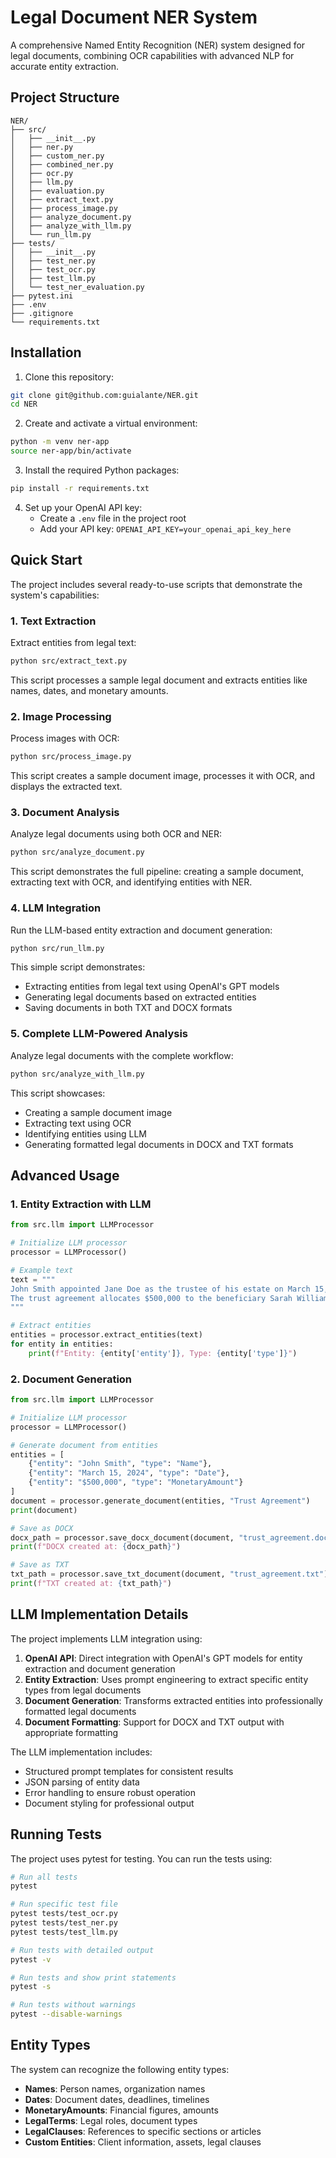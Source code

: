 # Legal Document NER System

A comprehensive Named Entity Recognition (NER) system designed for legal documents, combining OCR capabilities with advanced NLP for accurate entity extraction.

## Project Structure

```
NER/
├── src/
│   ├── __init__.py
│   ├── ner.py
│   ├── custom_ner.py
│   ├── combined_ner.py
│   ├── ocr.py
│   ├── llm.py
│   ├── evaluation.py
│   ├── extract_text.py
│   ├── process_image.py
│   ├── analyze_document.py
│   ├── analyze_with_llm.py
│   └── run_llm.py
├── tests/
│   ├── __init__.py
│   ├── test_ner.py
│   ├── test_ocr.py
│   ├── test_llm.py
│   └── test_ner_evaluation.py
├── pytest.ini
├── .env
├── .gitignore
└── requirements.txt
```

## Installation

1. Clone this repository:
```bash
git clone git@github.com:guialante/NER.git
cd NER
```

2. Create and activate a virtual environment:
```bash
python -m venv ner-app
source ner-app/bin/activate
```

3. Install the required Python packages:
```bash
pip install -r requirements.txt
```

4. Set up your OpenAI API key:
   - Create a `.env` file in the project root
   - Add your API key: `OPENAI_API_KEY=your_openai_api_key_here`

## Quick Start

The project includes several ready-to-use scripts that demonstrate the system's capabilities:

### 1. Text Extraction

Extract entities from legal text:

```bash
python src/extract_text.py
```

This script processes a sample legal document and extracts entities like names, dates, and monetary amounts.

### 2. Image Processing

Process images with OCR:

```bash
python src/process_image.py
```

This script creates a sample document image, processes it with OCR, and displays the extracted text.

### 3. Document Analysis

Analyze legal documents using both OCR and NER:

```bash
python src/analyze_document.py
```

This script demonstrates the full pipeline: creating a sample document, extracting text with OCR, and identifying entities with NER.

### 4. LLM Integration

Run the LLM-based entity extraction and document generation:

```bash
python src/run_llm.py
```

This simple script demonstrates:
- Extracting entities from legal text using OpenAI's GPT models
- Generating legal documents based on extracted entities
- Saving documents in both TXT and DOCX formats

### 5. Complete LLM-Powered Analysis

Analyze legal documents with the complete workflow:

```bash
python src/analyze_with_llm.py
```

This script showcases:
- Creating a sample document image
- Extracting text using OCR
- Identifying entities using LLM
- Generating formatted legal documents in DOCX and TXT formats

## Advanced Usage

### 1. Entity Extraction with LLM

```python
from src.llm import LLMProcessor

# Initialize LLM processor
processor = LLMProcessor()

# Example text
text = """
John Smith appointed Jane Doe as the trustee of his estate on March 15, 2024.
The trust agreement allocates $500,000 to the beneficiary Sarah Williams.
"""

# Extract entities
entities = processor.extract_entities(text)
for entity in entities:
    print(f"Entity: {entity['entity']}, Type: {entity['type']}")
```

### 2. Document Generation

```python
from src.llm import LLMProcessor

# Initialize LLM processor
processor = LLMProcessor()

# Generate document from entities
entities = [
    {"entity": "John Smith", "type": "Name"},
    {"entity": "March 15, 2024", "type": "Date"},
    {"entity": "$500,000", "type": "MonetaryAmount"}
]
document = processor.generate_document(entities, "Trust Agreement")
print(document)

# Save as DOCX
docx_path = processor.save_docx_document(document, "trust_agreement.docx")
print(f"DOCX created at: {docx_path}")

# Save as TXT
txt_path = processor.save_txt_document(document, "trust_agreement.txt")
print(f"TXT created at: {txt_path}")
```

## LLM Implementation Details

The project implements LLM integration using:

1. **OpenAI API**: Direct integration with OpenAI's GPT models for entity extraction and document generation
2. **Entity Extraction**: Uses prompt engineering to extract specific entity types from legal documents
3. **Document Generation**: Transforms extracted entities into professionally formatted legal documents
4. **Document Formatting**: Support for DOCX and TXT output with appropriate formatting

The LLM implementation includes:
- Structured prompt templates for consistent results
- JSON parsing of entity data
- Error handling to ensure robust operation
- Document styling for professional output

## Running Tests

The project uses pytest for testing. You can run the tests using:

```bash
# Run all tests
pytest

# Run specific test file
pytest tests/test_ocr.py
pytest tests/test_ner.py
pytest tests/test_llm.py

# Run tests with detailed output
pytest -v

# Run tests and show print statements
pytest -s

# Run tests without warnings
pytest --disable-warnings
```

## Entity Types

The system can recognize the following entity types:
- **Names**: Person names, organization names
- **Dates**: Document dates, deadlines, timelines
- **MonetaryAmounts**: Financial figures, amounts
- **LegalTerms**: Legal roles, document types
- **LegalClauses**: References to specific sections or articles
- **Custom Entities**: Client information, assets, legal clauses
